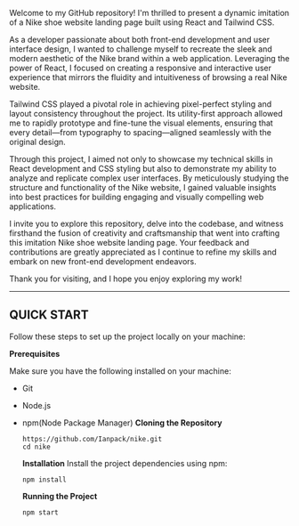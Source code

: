 Welcome to my GitHub repository! I'm thrilled to present a dynamic imitation of a Nike shoe website landing page built using React and Tailwind CSS.

As a developer passionate about both front-end development and user interface design, I wanted to challenge myself to recreate the sleek and modern aesthetic of the Nike brand within a web application. Leveraging the power of React, I focused on creating a responsive and interactive user experience that mirrors the fluidity and intuitiveness of browsing a real Nike website.

Tailwind CSS played a pivotal role in achieving pixel-perfect styling and layout consistency throughout the project. Its utility-first approach allowed me to rapidly prototype and fine-tune the visual elements, ensuring that every detail—from typography to spacing—aligned seamlessly with the original design.

Through this project, I aimed not only to showcase my technical skills in React development and CSS styling but also to demonstrate my ability to analyze and replicate complex user interfaces. By meticulously studying the structure and functionality of the Nike website, I gained valuable insights into best practices for building engaging and visually compelling web applications.

I invite you to explore this repository, delve into the codebase, and witness firsthand the fusion of creativity and craftsmanship that went into crafting this imitation Nike shoe website landing page. Your feedback and contributions are greatly appreciated as I continue to refine my skills and embark on new front-end development endeavors.

Thank you for visiting, and I hope you enjoy exploring my work!

---
## QUICK START

Follow these steps to set up the project locally on your machine:

**Prerequisites**

Make sure you have the following installed on your machine: 

- Git
- Node.js
- npm(Node Package Manager)
**Cloning the Repository**
  ```
  https://github.com/Ianpack/nike.git
  cd nike
  ```
  **Installation**
  Install the project dependencies using npm:
  ```
  npm install
  ```

  **Running the Project**
  ```
  npm start
  ```



